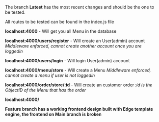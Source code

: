 The branch <b>Latest</b> has the most recent changes and should be the one to be tested.

All routes to be tested can be found in the index.js file

<b>localhost:4000</b> - Will get you all Menu in the database

<b>localhost:4000/users/register</b> - Will create an User(admin) account <i>Middleware enforced, cannot create another account once you are loggedin</i>

<b>localhost:4000/users/login</b> - Will login User(admin) account 

<b>localhost:4000/menu/store</b> - Will create a Menu <i>Middleware enforced, cannot create a menu if user is not loggedin</i>

<b>localhost:4000/order/store/:id</b> - Will create an customer order <i>:id is the ObjectID of the Menu that has the order</i>

<b>localhost:4000/


Feature branch has a working frontend design built with Edge template engine, the frontend on Main branch is broken


